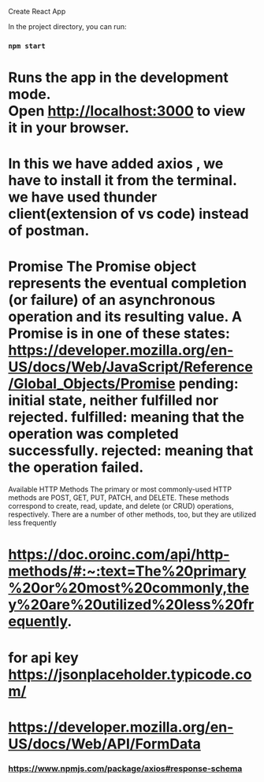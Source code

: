  Create React App

In the project directory, you can run:

### `npm start`
Runs the app in the development mode.\
Open [http://localhost:3000](http://localhost:3000) to view it in your browser.
==============================================================================================================================
In this we have added axios , we have to install it from the terminal.
we have used thunder client(extension of vs code) instead of postman.
===============================================================================================================================
Promise
The Promise object represents the eventual completion (or failure) of an asynchronous operation and its resulting value.
A Promise is in one of these states:                https://developer.mozilla.org/en-US/docs/Web/JavaScript/Reference/Global_Objects/Promise
pending: initial state, neither fulfilled nor rejected.
fulfilled: meaning that the operation was completed successfully.
rejected: meaning that the operation failed.
=================================================================================================================================
Available HTTP Methods
The primary or most commonly-used HTTP methods are POST, GET, PUT, PATCH, and DELETE. These methods correspond to create, read, update, and delete (or CRUD) operations, respectively. There are a number of other methods, too, but they are utilized less frequently

https://doc.oroinc.com/api/http-methods/#:~:text=The%20primary%20or%20most%20commonly,they%20are%20utilized%20less%20frequently.
===========================================================================================================================================
for api key
https://jsonplaceholder.typicode.com/
========================================================================================
https://developer.mozilla.org/en-US/docs/Web/API/FormData
============================================================================
###     https://www.npmjs.com/package/axios#response-schema
